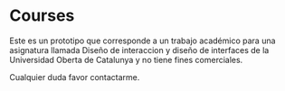 # Courses

Este es un prototipo que corresponde a un trabajo académico para una asignatura llamada Diseño de interaccion y diseño de interfaces de la Universidad Oberta de Catalunya y no tiene fines comerciales. 

Cualquier duda favor contactarme.